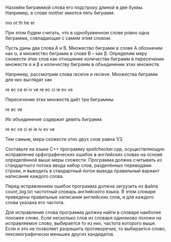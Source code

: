 Назовём биграммой слова его подстроку длиной в две буквы. Например, в слове mother имются пять биграмм:

mo ot th he er

При этом будем считать, что в однобуквенном слове ровно одна биграмма, совпадающая с самим этим словом.

Пусть даны два слова A и B. Множество биграмм в слове A обозначим как α, а множество биграмм в слове B – как β. Определим меру схожести этих слов как отношение количества биграмм в пересечении множеств α и β к количеству биграмм в объединении этих множеств.

Например, рассмотрим слова receive и recieve. Множества биграмм для них выглядят как

re ec ce ei iv ve
re ec ci ie ev ve

Пересечение этих множеств даёт три биграммы:

re ec ve

Их объединение содержит девять биграмм:

re ec ce ci ei ie iv ev ve

Тем самым, мера схожести этих двух слов равна 1/3.

Составьте на языке C++ программу spellchecker.cpp, осуществляющую исправление орфографических ошибок в английских словах на основе определённой выше меры схожести. Программа должна считывать из стандартного потока ввода набор слов, разделённых переводами строки, и выводить в стандартный поток вывода правильный вариант написания каждого слова.

Перед исправлением ошибок программа должна загрузить из файла count_big.txt частотный словарь английского языка. В этом словаре приведены правильные написания английских слов, и для каждого слова указана его частота.

Для исправления слова программа должна найти в словаре наиболее похожее слово. Если несколько слов из словаря одинаково похожи на исправляемое слово, выбирается то из них, частота которого выше. Если и это не позволяет разрешить противоречие, то выбирается слово, лексикографически меньшее других кандидатов.